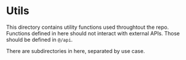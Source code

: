 # Utils

This directory contains utility functions used throughtout the repo. Functions defined in here should not interact with external APIs. Those should be defined in `@/api`.

There are subdirectories in here, separated by use case.
